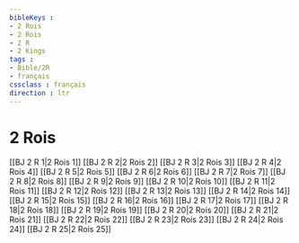 ```yaml
---
bibleKeys : 
- 2 Rois
- 2 Rois
- 2 R
- 2 Kings
tags : 
- Bible/2R
- français
cssclass : français
direction : ltr
---
```


# 2 Rois

[[BJ 2 R 1|2 Rois 1]]
[[BJ 2 R 2|2 Rois 2]]
[[BJ 2 R 3|2 Rois 3]]
[[BJ 2 R 4|2 Rois 4]]
[[BJ 2 R 5|2 Rois 5]]
[[BJ 2 R 6|2 Rois 6]]
[[BJ 2 R 7|2 Rois 7]]
[[BJ 2 R 8|2 Rois 8]]
[[BJ 2 R 9|2 Rois 9]]
[[BJ 2 R 10|2 Rois 10]]
[[BJ 2 R 11|2 Rois 11]]
[[BJ 2 R 12|2 Rois 12]]
[[BJ 2 R 13|2 Rois 13]]
[[BJ 2 R 14|2 Rois 14]]
[[BJ 2 R 15|2 Rois 15]]
[[BJ 2 R 16|2 Rois 16]]
[[BJ 2 R 17|2 Rois 17]]
[[BJ 2 R 18|2 Rois 18]]
[[BJ 2 R 19|2 Rois 19]]
[[BJ 2 R 20|2 Rois 20]]
[[BJ 2 R 21|2 Rois 21]]
[[BJ 2 R 22|2 Rois 22]]
[[BJ 2 R 23|2 Rois 23]]
[[BJ 2 R 24|2 Rois 24]]
[[BJ 2 R 25|2 Rois 25]]
